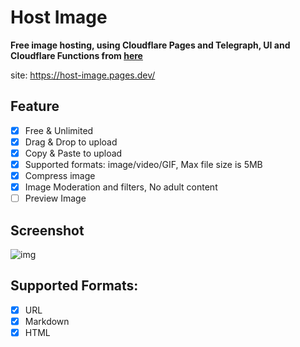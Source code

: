 # Host Image

**Free image hosting, using Cloudflare Pages and Telegraph, UI and Cloudflare Functions from [here](https://github.com/cf-pages/Telegraph-Image)**

site: https://host-image.pages.dev/

## Feature

- [x] Free & Unlimited
- [x] Drag & Drop to upload
- [x] Copy & Paste to upload
- [x] Supported formats: image/video/GIF, Max file size is 5MB
- [x] Compress image
- [x] Image Moderation and filters, No adult content
- [ ] Preview Image

## Screenshot

![img](https://host-image.pages.dev/file/83ee788b99cfb15a340ce.png)

## Supported Formats:

- [x] URL
- [x] Markdown
- [x] HTML
